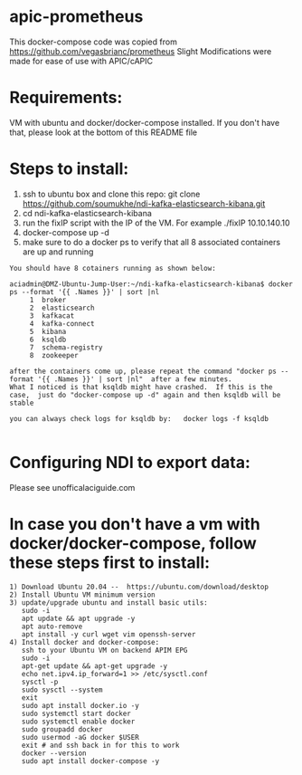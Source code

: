 # apic-prometheus
This docker-compose code was copied from https://github.com/vegasbrianc/prometheus
Slight Modifications were made for ease of use with APIC/cAPIC

# Requirements:  
VM with ubuntu and docker/docker-compose installed.  If you don't have that, please look at the bottom of this README file

# Steps to install:
1) ssh to ubuntu box and clone this repo:  git clone https://github.com/soumukhe/ndi-kafka-elasticsearch-kibana.git
2) cd ndi-kafka-elasticsearch-kibana
3) run the fixIP script with the IP of the VM.  For example  ./fixIP 10.10.140.10
3) docker-compose up -d 
4) make sure to do a docker ps to verify that all 8 associated containers are up and running

```
You should have 8 cotainers running as shown below:

aciadmin@DMZ-Ubuntu-Jump-User:~/ndi-kafka-elasticsearch-kibana$ docker ps --format '{{ .Names }}' | sort |nl
     1  broker
     2  elasticsearch
     3  kafkacat
     4  kafka-connect
     5  kibana
     6  ksqldb
     7  schema-registry
     8  zookeeper
     
after the containers come up, please repeat the command "docker ps --format '{{ .Names }}' | sort |nl"  after a few minutes.
What I noticed is that ksqldb might have crashed.  If this is the case,  just do "docker-compose up -d" again and then ksqldb will be stable

you can always check logs for ksqldb by:   docker logs -f ksqldb
    
```

# Configuring NDI to export data:
Please see unofficalaciguide.com

# In case you don't have a vm with docker/docker-compose, follow these steps first to install:
```
1) Download Ubuntu 20.04 --  https://ubuntu.com/download/desktop
2) Install Ubuntu VM minimum version
3) update/upgrade ubuntu and install basic utils: 
   sudo -i
   apt update && apt upgrade -y
   apt auto-remove
   apt install -y curl wget vim openssh-server
4) Install docker and docker-compose:
   ssh to your Ubuntu VM on backend APIM EPG
   sudo -i
   apt-get update && apt-get upgrade -y
   echo net.ipv4.ip_forward=1 >> /etc/sysctl.conf
   sysctl -p
   sudo sysctl --system
   exit 
   sudo apt install docker.io -y
   sudo systemctl start docker
   sudo systemctl enable docker
   sudo groupadd docker
   sudo usermod -aG docker $USER
   exit # and ssh back in for this to work
   docker --version
   sudo apt install docker-compose -y
